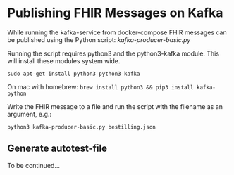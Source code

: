 # Publishing FHIR Messages on Kafka

While running the kafka-service from docker-compose FHIR messages can be published using 
the Python script: _kafka-producer-basic.py_

Running the script requires python3 and the python3-kafka module. This will install these
modules system wide.

`sudo apt-get install python3 python3-kafka`

On mac with homebrew:
`brew install python3 && pip3 install kafka-python`

Write the FHIR message to a file and run the script with the filename as an argument, e.g.:

`python3 kafka-producer-basic.py bestilling.json`

## Generate autotest-file
To be continued...
